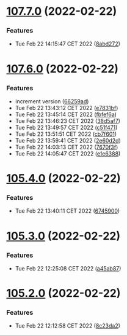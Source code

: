 # [107.7.0](https://github.com/alltidsemester/restrict-branch/compare/v107.6.0...v107.7.0) (2022-02-22)


### Features

* Tue Feb 22 14:15:47 CET 2022 ([8abd272](https://github.com/alltidsemester/restrict-branch/commit/8abd2727d7446f80d92db86091e3cd06c4cb8c24))



# [107.6.0](https://github.com/alltidsemester/restrict-branch/compare/v105.4.0...v107.6.0) (2022-02-22)


### Features

* increment version ([66259ad](https://github.com/alltidsemester/restrict-branch/commit/66259ad4c5425ed2cb09761765f52518b59ec3e7))
* Tue Feb 22 13:43:12 CET 2022 ([e7831bf](https://github.com/alltidsemester/restrict-branch/commit/e7831bf4129e56075d5777dda3542f881d553226))
* Tue Feb 22 13:45:14 CET 2022 ([fbfef6a](https://github.com/alltidsemester/restrict-branch/commit/fbfef6a9e4ad7ce32fe5215ba44c1c0970edb7e5))
* Tue Feb 22 13:46:23 CET 2022 ([38d5af7](https://github.com/alltidsemester/restrict-branch/commit/38d5af7c9329d13c6364362cdeb1030a0cf05131))
* Tue Feb 22 13:49:57 CET 2022 ([c51f471](https://github.com/alltidsemester/restrict-branch/commit/c51f471547e234f17de349cc9364b82cc9127aa2))
* Tue Feb 22 13:51:51 CET 2022 ([cb7f601](https://github.com/alltidsemester/restrict-branch/commit/cb7f60109f7c3067598dbd581f0fce3460742541))
* Tue Feb 22 13:59:41 CET 2022 ([2e60d2d](https://github.com/alltidsemester/restrict-branch/commit/2e60d2d2563aa59a2046f67d09dc1b4bb1ce015d))
* Tue Feb 22 14:03:13 CET 2022 ([7670f3f](https://github.com/alltidsemester/restrict-branch/commit/7670f3f8d05b4cfc3cd8f02bfaa1958c175c3da5))
* Tue Feb 22 14:05:47 CET 2022 ([e1e6388](https://github.com/alltidsemester/restrict-branch/commit/e1e63889fbeb15da6ee4886bc44163c0f79dce13))



# [105.4.0](https://github.com/alltidsemester/restrict-branch/compare/v105.3.0...v105.4.0) (2022-02-22)


### Features

* Tue Feb 22 13:40:11 CET 2022 ([6745900](https://github.com/alltidsemester/restrict-branch/commit/6745900c89541e78fffac222be39085a7fd6eb7e))



# [105.3.0](https://github.com/alltidsemester/restrict-branch/compare/v105.2.0...v105.3.0) (2022-02-22)


### Features

* Tue Feb 22 12:25:08 CET 2022 ([a45ab87](https://github.com/alltidsemester/restrict-branch/commit/a45ab877a50623086c8254a041d3586f37670cab))



# [105.2.0](https://github.com/alltidsemester/restrict-branch/compare/v105.1.0...v105.2.0) (2022-02-22)


### Features

* Tue Feb 22 12:12:58 CET 2022 ([8c23da2](https://github.com/alltidsemester/restrict-branch/commit/8c23da29bf5e4c193bd3cc22a711d5f9256f9641))



